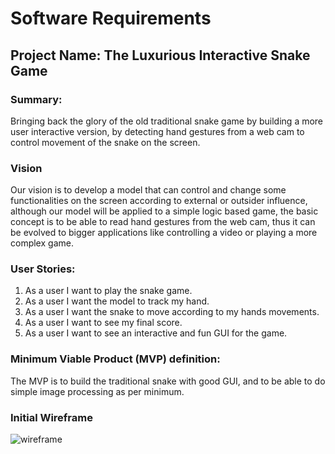 # Software Requirements

## Project Name: The Luxurious Interactive Snake Game

### Summary:

Bringing back the glory of the old traditional snake game  by building a more user interactive version, by detecting hand gestures from a web cam to control movement of the snake on the screen. 

### Vision

Our vision is to develop a model that can control and change some functionalities on the screen according to external or outsider influence, although our model will be applied to a simple logic based game, the basic concept is to be able to read hand gestures from the web cam, thus it can be evolved to bigger applications like controlling a video or playing a more complex game. 

### User Stories:

1. As a user I want to play the snake game.
2. As a user I want the model to track my hand.
3. As a user I want the snake to move according to my hands movements.
4. As a user I want to see my final score.
5. As a user I want to see an interactive and fun GUI for the game.

### Minimum Viable Product (MVP) definition:

The MVP is to build the traditional snake with good GUI, and to be able to do simple image processing as per minimum. 

### Initial Wireframe

![wireframe](assets/wireframe.jpg)


